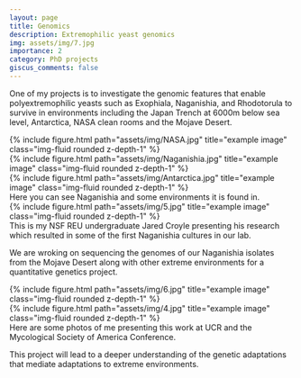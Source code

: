 ```yaml
---
layout: page
title: Genomics
description: Extremophilic yeast genomics
img: assets/img/7.jpg
importance: 2
category: PhD projects
giscus_comments: false
---
```


One of my projects is to investigate the genomic features that enable polyextremophilic yeasts such as Exophiala, Naganishia, and Rhodotorula to survive in environments including the Japan Trench at 6000m below sea level, Antarctica, NASA clean rooms and the Mojave Desert.

<div class="row">
    <div class="col-sm mt-3 mt-md-0">
        {% include figure.html path="assets/img/NASA.jpg" title="example image" class="img-fluid rounded z-depth-1" %}
    </div>
    <div class="col-sm mt-3 mt-md-0">
        {% include figure.html path="assets/img/Naganishia.jpg" title="example image" class="img-fluid rounded z-depth-1" %}
    </div>
    <div class="col-sm mt-3 mt-md-0">
        {% include figure.html path="assets/img/Antarctica.jpg" title="example image" class="img-fluid rounded z-depth-1" %}
    </div>
</div>
<div class="caption">
Here you can see Naganishia and some environments it is found in. 
</div>
<div class="row">
    <div class="col-sm mt-3 mt-md-0">
        {% include figure.html path="assets/img/5.jpg" title="example image" class="img-fluid rounded z-depth-1" %}
    </div>
</div>
<div class="caption">
    This is my NSF REU undergraduate Jared Croyle presenting his research which resulted in some of the first Naganishia cultures in our lab.
</div>

We are wroking on sequencing the genomes of our Naganishia isolates from the Mojave Desert along with other extreme environments for a quantitative genetics project. 


<div class="row justify-content-sm-center">
    <div class="col-sm-8 mt-3 mt-md-0">
        {% include figure.html path="assets/img/6.jpg" title="example image" class="img-fluid rounded z-depth-1" %}
    </div>
    <div class="col-sm-4 mt-3 mt-md-0">
        {% include figure.html path="assets/img/4.jpg" title="example image" class="img-fluid rounded z-depth-1" %}
    </div>
</div>
<div class="caption">
Here are some photos of me presenting this work at UCR and the Mycological Society of America Conference.
</div>


This project will lead to a deeper understanding of the genetic adaptations that mediate adaptations to extreme environments.

